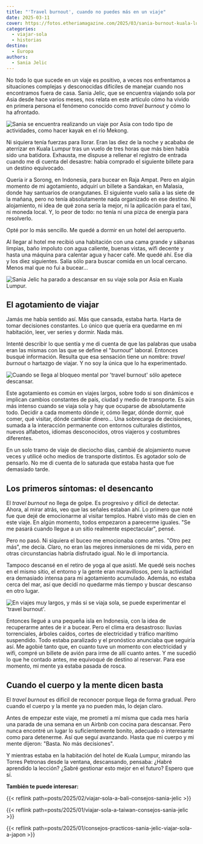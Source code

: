 ```yaml
---
title: "'Travel burnout', cuando no puedes más en un viaje"
date: 2025-03-11
cover: https://fotos.etheriamagazine.com/2025/03/sania-burnout-kuala-lumpur.jpg
categories: 
  - viajar-sola
  - historias
destino: 
  - Europa
authors: 
  - Sania Jelic
---
```


No todo lo que sucede en un viaje es positivo, a veces nos enfrentamos a situaciones 
complejas y desconocidas difíciles de manejar cuando nos encontramos fuera de casa. 
Sania Jelic, que se encuentra viajando sola por Asia desde hace varios meses, nos relata 
en este artículo cómo ha vivido en primera persona el fenómeno conocido como _travel 
burnout_ y cómo lo ha afrontado. 

![Sania se encuentra realizando un viaje por Asia con todo tipo de actividades, como hacer kayak en el río Mekong.](https://fotos.etheriamagazine.com/2025/03/sania-laos-mekong-kayak.jpg "Sania se encuentra realizando un viaje por Asia con todo tipo de actividades, como hacer kayak en el río Mekong. © Sania Jelic")

Ni siquiera tenía fuerzas para llorar. Eran las diez de la noche y acababa de aterrizar 
en Kuala Lumpur tras un vuelo de tres horas que más bien había sido una batidora. 
Exhausta, me dispuse a rellenar el registro de entrada cuando me di cuenta del desastre: 
había comprado el siguiente billete para un destino equivocado. 

Quería ir a Sorong, en Indonesia, para bucear en Raja Ampat. Pero en algún momento de mi 
agotamiento, adquirí un billete a Sandakan, en Malasia, donde hay santuarios de 
orangutanes. El siguiente vuelo salía a las siete de la mañana, pero no tenía 
absolutamente nada organizado en ese destino. Ni alojamiento, ni idea de qué zona sería 
la mejor, ni la aplicación para el taxi, ni moneda local. Y, lo peor de todo: no tenía 
ni una pizca de energía para resolverlo. 

Opté por lo más sencillo. Me quedé a dormir en un hotel del aeropuerto. 

Al llegar al hotel me recibió una habitación con una cama grande y sábanas limpias, baño 
impoluto con agua caliente, buenas vistas, wifi decente y hasta una máquina para 
calentar agua y hacer café. Me quedé ahí. Ese día y los diez siguientes. Salía sólo para 
buscar comida en un local cercano. Menos mal que no fui a bucear… 

![Sania Jelic ha parado a descansar en su viaje sola por Asia en Kuala Lumpur.](https://fotos.etheriamagazine.com/2025/03/sania-burnout-kuala-lumpur.jpg "Sania Jelic ha parado a descansar en su viaje sola por Asia en Kuala Lumpur.")

## El agotamiento de viajar

Jamás me había sentido así. Más que cansada, estaba harta. Harta de tomar decisiones 
constantes. Lo único que quería era quedarme en mi habitación, leer, ver series y 
dormir. Nada más. 

Intenté describir lo que sentía y me di cuenta de que las palabras que usaba eran las 
mismas con las que se define el "_burnout_" laboral. Entonces busqué información. 
Resulta que esa sensación tiene un nombre: _travel burnout_ o hartazgo de viajar. Y no 
soy la única que lo ha experimentado. 

![Cuando se llega al bloqueo mental por 'travel burnout' sólo apetece descansar.](https://fotos.etheriamagazine.com/2025/03/travel-burnout-sania-descanso.jpg "Cuando se llega al bloqueo mental por 'travel burnout' sólo apetece descansar.")

Este agotamiento es común en viajes largos, sobre todo si son dinámicos e implican 
cambios constantes de país, ciudad y medio de transporte. Es aún más intenso cuando se 
viaja sola y hay que ocuparse de absolutamente todo. Decidir a cada momento dónde ir, 
cómo llegar, dónde dormir, qué comer, qué visitar, dónde cambiar dinero… Una sobrecarga 
de decisiones, sumada a la interacción permanente con entornos culturales distintos, 
nuevos alfabetos, idiomas desconocidos, otros viajeros y costumbres diferentes. 

En un solo tramo de viaje de dieciocho días, cambié de alojamiento nueve veces y utilicé 
ocho medios de transporte distintos. Es agotador solo de pensarlo. No me di cuenta de lo 
saturada que estaba hasta que fue demasiado tarde. 

## Los primeros síntomas: el desencanto

El _travel burnout_ no llega de golpe. Es progresivo y difícil de detectar. Ahora, al 
mirar atrás, veo que las señales estaban ahí. Lo primero que noté fue que dejé de 
emocionarme al visitar templos. Habré visto más de cien en este viaje. En algún momento, 
todos empezaron a parecerme iguales. "Se me pasará cuando llegue a un sitio realmente 
espectacular", pensé. 

Pero no pasó. Ni siquiera el buceo me emocionaba como antes. "Otro pez más", me decía. 
Claro, no eran las mejores inmersiones de mi vida, pero en otras circunstancias habría 
disfrutado igual. No le di importancia. 

Tampoco descansé en el retiro de yoga al que asistí. Me quedé seis noches en el mismo 
sitio, el entorno y la gente eran maravillosos, pero la actividad era demasiado intensa 
para mi agotamiento acumulado. Además, no estaba cerca del mar, así que decidí no 
quedarme más tiempo y buscar descanso en otro lugar. 

![En viajes muy largos, y más si se viaja sola, se puede experimentar el 'travel burnout'.](https://fotos.etheriamagazine.com/2025/03/sania-burnout-agotamiento-viaje.jpg "En viajes muy largos, y más si se viaja sola, se puede experimentar 'travel burnout'.")

Entonces llegué a una pequeña isla en Indonesia, con la idea de recuperarme antes de ir 
a bucear. Pero el clima era desastroso: lluvias torrenciales, árboles caídos, cortes de 
electricidad y tráfico marítimo suspendido. Todo estaba paralizado y el pronóstico 
anunciaba que seguiría así. Me agobié tanto que, en cuanto tuve un momento con 
electricidad y wifi, compré un billete de avión para irme de allí cuanto antes. Y me 
sucedió lo que he contado antes, me equivoqué de destino al reservar. Para ese momento, 
mi mente ya estaba pasada de rosca. 

## Cuando el cuerpo y la mente dicen basta

El _travel burnout_ es difícil de reconocer porque llega de forma gradual. Pero cuando 
el cuerpo y la mente ya no pueden más, lo dejan claro. 

Antes de empezar este viaje, me prometí a mí misma que cada mes haría una parada de una 
semana en un Airbnb con cocina para descansar. Pero nunca encontré un lugar lo 
suficientemente bonito, adecuado o interesante como para detenerme. Así que seguí 
avanzando. Hasta que mi cuerpo y mi mente dijeron: "Basta. No más decisiones". 

Y mientras estaba en la habitación del hotel de Kuala Lumpur, mirando las Torres 
Petronas desde la ventana, descansando, pensaba: ¿Habré aprendido la lección? ¿Sabré 
gestionar esto mejor en el futuro? Espero que sí. 

**También te puede interesar:** 

{{< reflink path=posts/2025/02/viajar-sola-a-bali-consejos-sania-jelic >}} 

{{< reflink path=posts/2025/01/viajar-sola-a-taiwan-consejos-sania-jelic >}} 

{{< reflink path=posts/2025/01/consejos-practicos-sania-jelic-viajar-sola-a-japon >}}
